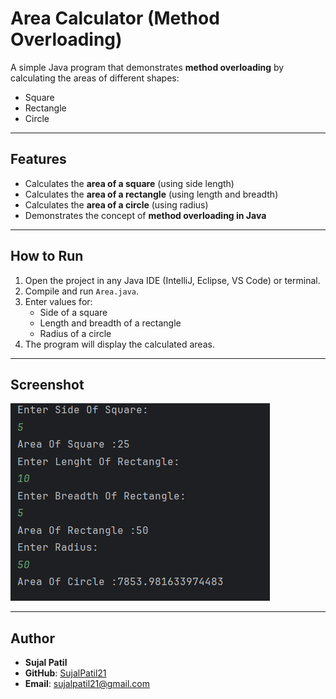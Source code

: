 # Area Calculator (Method Overloading)

A simple Java program that demonstrates **method overloading** by calculating the areas of different shapes:  
- Square  
- Rectangle  
- Circle  

---

## Features
- Calculates the **area of a square** (using side length)  
- Calculates the **area of a rectangle** (using length and breadth)  
- Calculates the **area of a circle** (using radius)  
- Demonstrates the concept of **method overloading in Java**  

---

## How to Run
1. Open the project in any Java IDE (IntelliJ, Eclipse, VS Code) or terminal.  
2. Compile and run `Area.java`.  
3. Enter values for:
   - Side of a square  
   - Length and breadth of a rectangle  
   - Radius of a circle  
4. The program will display the calculated areas.  

---

## Screenshot
![Program Output](Output.png)

---

## Author
- **Sujal Patil**  
- **GitHub**: [SujalPatil21](https://github.com/SujalPatil21)  
- **Email**: sujalpatil21@gmail.com  
